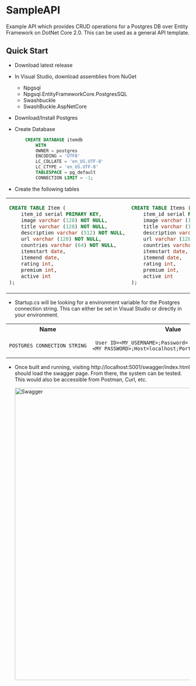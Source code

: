 # SampleAPI
Example API which provides CRUD operations for a Postgres DB over Entity Framework on DotNet Core 2.0. This can be used as a general API template.

## Quick Start

* Download latest release
* In Visual Studio, download assemblies from NuGet
	* Npgsql
	* Npgsql.EntityFrameworkCore.PostgresSQL
	* Swashbuckle
	* SwashBuckle.AspNetCore
	
* Download/Install Postgres
* Create Database

	```SQL
		CREATE DATABASE itemdb
    		WITH 
    		OWNER = postgres
    		ENCODING = 'UTF8'
    		LC_COLLATE = 'en_US.UTF-8'
    		LC_CTYPE = 'en_US.UTF-8'
    		TABLESPACE = pg_default
    		CONNECTION LIMIT = -1;
	```
* Create the following tables
<table>
<tr>
<td>

```SQL
CREATE TABLE Item (
    item_id serial PRIMARY KEY,
    image varchar (128) NOT NULL,
    title varchar (128) NOT NULL,
	description varchar (512) NOT NULL,
	url varchar (128) NOT NULL,
	countries varchar (64) NOT NULL,
	itemstart date,
	itemend	date,
	rating int,
	premium int,
	active int
);
```
</td>
<td>

```SQL
CREATE TABLE Items (
    item_id serial PRIMARY KEY,
    image varchar (128) NOT NULL,
    title varchar (128) NOT NULL,
	description varchar (512) NOT NULL,
	url varchar (128) NOT NULL,
	countries varchar (64) NOT NULL,
	itemstart date,
	itemend	date,
	rating int,
	premium int,
	active int
);
```
</td>
</tr>
</table>

* Startup.cs will be looking for a environment variable for the Postgres connection string. This can either be set in Visual Studio or directly in your environment.
<table>
<th>Name</th><th>Value</th>
<tr>
<td>

```
POSTGRES_CONNECTION_STRING
```
</td>
<td>

```
 User ID=<MY_USERNAME>;Password=<MY_PASSWORD>;Host=localhost;Port=5432;Database=itemdb
```
</td>
</tr>
</table>

* Once built and running, visiting http://localhost:5001/swagger/index.html should load the swagger page. From there, the system can be tested. 
This would also be accessible from Postman, Curl, etc.

  <img src="https://image.ibb.co/gm34zo/2018_06_26_12_26_33.png" alt="Swagger" width="800px"/>


